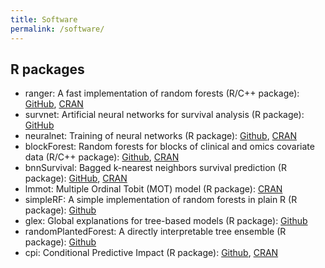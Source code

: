```yaml
---
title: Software
permalink: /software/
---
```


## R packages
* ranger: A fast implementation of random forests (R/C++ package): [GitHub](https://github.com/imbs-hl/ranger), [CRAN](https://cran.r-project.org/package=ranger)
* survnet: Artificial neural networks for survival analysis (R package): [GitHub](https://github.com/bips-hb/survnet)
* neuralnet: Training of neural networks (R package): [Github](https://github.com/bips-hb/neuralnet), [CRAN](https://cran.r-project.org/package=neuralnet)
* blockForest: Random forests for blocks of clinical and omics covariate data (R/C++ package): [Github](https://github.com/bips-hb/blockForest), [CRAN](https://cran.r-project.org/package=blockForest)
* bnnSurvival: Bagged k-nearest neighbors survival prediction (R package): [GitHub](https://github.com/mnwright/bnnSurvival), [CRAN](https://cran.r-project.org/package=bnnSurvival)
* lmmot: Multiple Ordinal Tobit (MOT) model (R package): [CRAN](https://cran.r-project.org/package=lmmot)
* simpleRF: A simple implementation of random forests in plain R (R package): [Github](http://github.com/mnwright/simpleRF)
* glex: Global explanations for tree-based models (R package): [Github](https://github.com/PlantedML/glex)
* randomPlantedForest: A directly interpretable tree ensemble (R package): [Github](https://github.com/PlantedML/randomPlantedForest)
* cpi: Conditional Predictive Impact (R package): [Github](https://github.com/bips-hb/cpi), [CRAN](https://cran.r-project.org/package=cpi)
